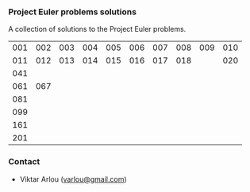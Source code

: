 ### Project Euler problems solutions

A collection of solutions to the Project Euler problems.

|     |     |     |     |     |     |     |     |     |     |
|-----|-----|-----|-----|-----|-----|-----|-----|-----|-----|
| 001 | 002 | 003 | 004 | 005 | 006 | 007 | 008 | 009 | 010 |
| 011 | 012 | 013 | 014 | 015 | 016 | 017 | 018 |     | 020 |
| 041 |     |     |     |     |     |     |     |     |     |
| 061 | 067 |     |     |     |     |     |     |     |     |
| 081 |     |     |     |     |     |     |     |     |     |
| 099 |     |     |     |     |     |     |     |     |     |
| 161 |     |     |     |     |     |     |     |     |     |
| 201 |     |     |     |     |     |     |     |     |     |

### Contact

* Viktar Arlou (varlou@gmail.com)

